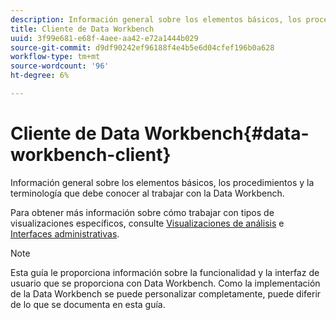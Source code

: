 ```yaml
---
description: Información general sobre los elementos básicos, los procedimientos y la terminología que debe conocer al trabajar con la Data Workbench.
title: Cliente de Data Workbench
uuid: 3f99e681-e68f-4aee-aa42-e72a1444b029
source-git-commit: d9df90242ef96188f4e4b5e6d04cfef196b0a628
workflow-type: tm+mt
source-wordcount: '96'
ht-degree: 6%

---
```



# Cliente de Data Workbench{#data-workbench-client}

Información general sobre los elementos básicos, los procedimientos y la terminología que debe conocer al trabajar con la Data Workbench.

Para obtener más información sobre cómo trabajar con tipos de visualizaciones específicos, consulte [Visualizaciones de análisis](../../home/c-get-started/c-analysis-vis/c-analysis-vis.md#concept-cb5b9716d3404b2b888a55b3efec1fa5) e [Interfaces administrativas](../../home/c-get-started/c-admin-intrf/c-admin-intrf.md#concept-855c1a91e1a948969fab592adca15f74).

>[!NOTE]
>
>Esta guía le proporciona información sobre la funcionalidad y la interfaz de usuario que se proporciona con Data Workbench. Como la implementación de la Data Workbench se puede personalizar completamente, puede diferir de lo que se documenta en esta guía.

